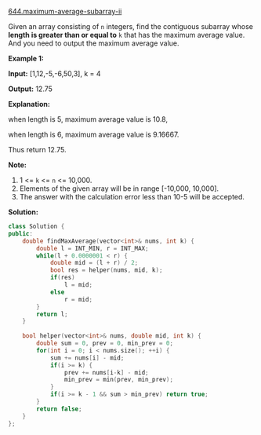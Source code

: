 [644.maximum-average-subarray-ii](https://leetcode.com/problems/maximum-average-subarray-ii/)  

Given an array consisting of `n` integers, find the contiguous subarray whose **length is greater than or equal to** `k` that has the maximum average value. And you need to output the maximum average value.

**Example 1:**  

  
**Input:** \[1,12,-5,-6,50,3\], k = 4
  
**Output:** 12.75
  
**Explanation:**
  
when length is 5, maximum average value is 10.8,
  
when length is 6, maximum average value is 9.16667.
  
Thus return 12.75.
  

**Note:**  

1.  1 <= `k` <= `n` <= 10,000.
2.  Elements of the given array will be in range \[-10,000, 10,000\].
3.  The answer with the calculation error less than 10\-5 will be accepted.  



**Solution:**  

```cpp
class Solution {
public:
    double findMaxAverage(vector<int>& nums, int k) {
        double l = INT_MIN, r = INT_MAX;
        while(l + 0.0000001 < r) {
            double mid = (l + r) / 2;
            bool res = helper(nums, mid, k);
            if(res) 
                l = mid;
            else
                r = mid;
        }
        return l;
    }
    
    bool helper(vector<int>& nums, double mid, int k) {
        double sum = 0, prev = 0, min_prev = 0;
        for(int i = 0; i < nums.size(); ++i) {
            sum += nums[i] - mid;
            if(i >= k) {
                prev += nums[i-k] - mid;
                min_prev = min(prev, min_prev);
            }
            if(i >= k - 1 && sum > min_prev) return true;
        }
        return false;
    }
};
```
      